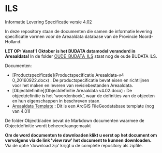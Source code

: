 ILS
===

Informatie Levering Specificatie versie 4.02

In deze repository staan de documenten die samen de informatie levering specificatie vormen voor de Areaaldata database van de Provincie Noord-Holland.

__LET OP: Vanaf 1 Oktober is het BUDATA datamodel veranderd in Areaaldata!__ In de folder [OUDE_BUDATA_ILS](OUDE_BUDATA_ILS) staat nog de oude BUDATA ILS.

Documenten:
* [Productspecificatie](Productspecificatie Areaaldata-v4 0_20160922.docx) : De productspecificatie bevat eisen en richtlijnen voor het maken en leveren van revisiebestanden Areaaldata.
* [Objectdefinitie](Objectdefinitie Areaaldata v4.02.docx) : De objectdefinitie is het 'woordenboek', waar de definities van de objecten en hun eigenschappen in beschreven staan.
* [Areaaldata Template](areaaldata_template_v401.gdb.zip) : Dit is een ArcGIS FileGeodatabase template (nog van 4.01)

De folder Objectbladen bevat de Markdown documenten waarmee de Objectdefinitie wordt beheerd/aangemaakt

__Om de word documenten te downloaden klikt u eerst op het document om vervolgens via de link 'view raw' het document te kunnen downloaden.__
Via de optie 'download zip' krijgt u de complete repository als zipfile.
